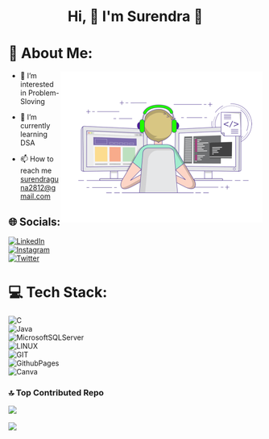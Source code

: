<h1 align="center">Hi, 👋 I'm Surendra 🚀</h1>

# 💫 About Me:

<img align="right" alt="Coding" width="400" src="https://github.com/surendraguna/surendraguna/blob/Master/Nothing.gif">

- 👀 I’m interested in Problem-Sloving

- 🌱 I’m currently learning DSA

- 📫 How to reach me surendraguna2812@gmail.com


## 🌐 Socials:
[![LinkedIn](https://img.shields.io/badge/LinkedIn-%230077B5.svg?logo=linkedin&logoColor=white)](https://linkedin.com/in/surendraguna)
<br/>[![Instagram](https://img.shields.io/badge/Instagram-%23E4405F.svg?logo=Instagram&logoColor=white)](https://instagram.com/surendra_guna)
<br/>[![Twitter](https://img.shields.io/badge/Twitter-%231DA1F2.svg?logo=Twitter&logoColor=white)](https://twitter.com/surendra_guna)

# 💻 Tech Stack:
![C](https://img.shields.io/badge/c-%2300599C.svg?style=for-the-badge&logo=c&logoColor=white)
<br/>![Java](https://img.shields.io/badge/java-%23ED8B00.svg?style=for-the-badge&logo=openjdk&logoColor=white)
<br/>![MicrosoftSQLServer](https://img.shields.io/badge/Microsoft%20SQL%20Server-CC2927?style=for-the-badge&logo=microsoft%20sql%20server&logoColor=white)
<br/>![LINUX](https://img.shields.io/badge/Linux-FCC624?style=for-the-badge&logo=linux&logoColor=black)
<br/>![GIT](https://img.shields.io/badge/Git-fc6d26?style=for-the-badge&logo=git&logoColor=white)
<br/>![GithubPages](https://img.shields.io/badge/github%20pages-121013?style=for-the-badge&logo=github&logoColor=white)
<br/>![Canva](https://img.shields.io/badge/Canva-%2300C4CC.svg?style=for-the-badge&logo=Canva&logoColor=white)



### 🔝 Top Contributed Repo
![](https://github-contributor-stats.vercel.app/api?username=surendraguna&limit=5&theme=dark&combine_all_yearly_contributions=true)



[![](https://visitcount.itsvg.in/api?id=surendraguna&icon=0&color=1)](https://visitcount.itsvg.in)
